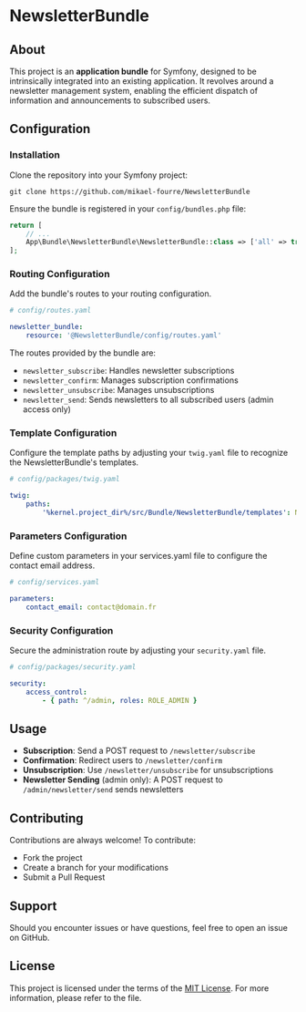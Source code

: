 # NewsletterBundle

## About

This project is an **application bundle** for Symfony, designed to be intrinsically integrated into an existing application. It revolves around a newsletter management system, enabling the efficient dispatch of information and announcements to subscribed users.

## Configuration

### Installation

Clone the repository into your Symfony project:

```shell
git clone https://github.com/mikael-fourre/NewsletterBundle
```

Ensure the bundle is registered in your `config/bundles.php` file:

```php
return [
    // ...
    App\Bundle\NewsletterBundle\NewsletterBundle::class => ['all' => true],
];
```

### Routing Configuration

Add the bundle's routes to your routing configuration.

```yaml
# config/routes.yaml

newsletter_bundle:
    resource: '@NewsletterBundle/config/routes.yaml'
```

The routes provided by the bundle are:

- `newsletter_subscribe`: Handles newsletter subscriptions
- `newsletter_confirm`: Manages subscription confirmations
- `newsletter_unsubscribe`: Manages unsubscriptions
- `newsletter_send`: Sends newsletters to all subscribed users (admin access only)

### Template Configuration

Configure the template paths by adjusting your `twig.yaml` file to recognize the NewsletterBundle's templates.

```yaml
# config/packages/twig.yaml

twig:
    paths:
        '%kernel.project_dir%/src/Bundle/NewsletterBundle/templates': NewsletterBundle
```

### Parameters Configuration

Define custom parameters in your services.yaml file to configure the contact email address.

```yaml
# config/services.yaml

parameters:
    contact_email: contact@domain.fr
```

### Security Configuration

Secure the administration route by adjusting your `security.yaml` file.

```yaml
# config/packages/security.yaml

security:
    access_control:
        - { path: ^/admin, roles: ROLE_ADMIN }
```

## Usage

- **Subscription**: Send a POST request to `/newsletter/subscribe`
- **Confirmation**: Redirect users to `/newsletter/confirm`
- **Unsubscription**: Use `/newsletter/unsubscribe` for unsubscriptions
- **Newsletter Sending** (admin only): A POST request to `/admin/newsletter/send` sends newsletters

## Contributing

Contributions are always welcome! To contribute:

- Fork the project
- Create a branch for your modifications
- Submit a Pull Request

## Support

Should you encounter issues or have questions, feel free to open an issue on GitHub.

## License

This project is licensed under the terms of the [MIT License](LICENSE). For more information, please refer to the file.
